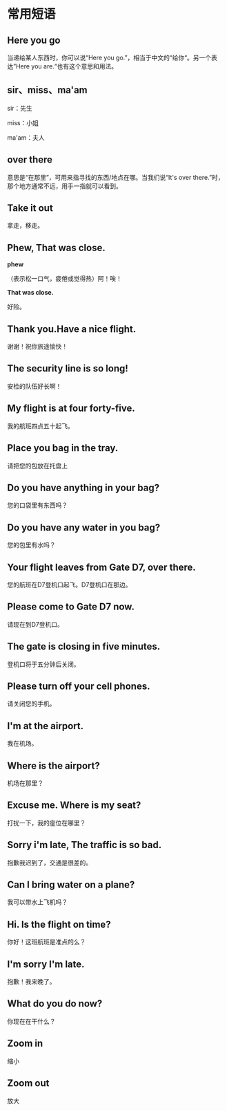 # 常用短语

## Here you go

当递给某人东西时，你可以说“Here you go.”，相当于中文的“给你“。另一个表达”Here you are.“也有这个意思和用法。

## sir、miss、ma'am

sir：先生

miss：小姐

ma'am：夫人

## over there

意思是“在那里”，可用来指寻找的东西/地点在哪。当我们说“It's over there.”时，那个地方通常不远，用手一指就可以看到。

## Take it out

拿走，移走。

## Phew, That was close.

**phew**

（表示松一口气，疲倦或觉得热）阿！唉！

**That was close.**

好险。

## Thank you.Have a nice flight.

谢谢！祝你旅途愉快！

## The security line is so long!

安检的队伍好长啊！

## My flight is at four forty-five.

我的航班四点五十起飞。

## Place you bag in the tray.

请把您的包放在托盘上

## Do you have anything in your bag?

您的口袋里有东西吗？

## Do you have any water in you bag?

您的包里有水吗？

## Your flight leaves from Gate D7, over there.

您的航班在D7登机口起飞。D7登机口在那边。

## Please come to Gate D7 now.

请现在到D7登机口。

## The gate is closing in five minutes.

登机口将于五分钟后关闭。

## Please turn off your cell phones.

请关闭您的手机。

## I'm at the airport.

我在机场。

## Where is the airport?

机场在那里？

## Excuse me. Where is my seat?

打扰一下，我的座位在哪里？

## Sorry i'm late, The traffic is so bad.

抱歉我迟到了，交通是很差的。

## Can I bring water on a plane?

我可以带水上飞机吗？

## Hi. Is the flight on time?

你好！这班航班是准点的么？

## I'm sorry I'm late.

抱歉！我来晚了。

## What do you do now?

你现在在干什么？

## Zoom in

缩小

## Zoom out

放大